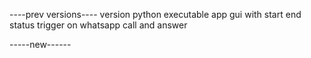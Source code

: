 ----prev versions----
version python executable app 
gui with start end status 
trigger on whatsapp call and answer


-----new------
